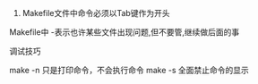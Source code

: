 1. Makefile文件中命令必须以Tab键作为开头

Makefile中
-表示也许某些文件出现问题,但不要管,继续做后面的事

调试技巧

make -n 只是打印命令，不会执行命令
make -s 全面禁止命令的显示

